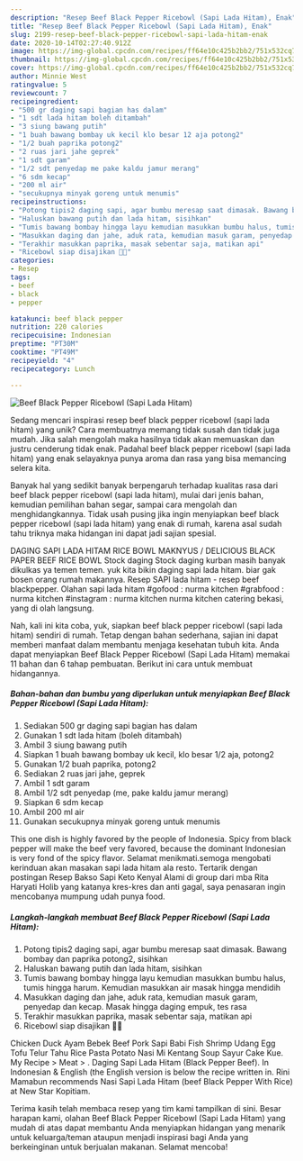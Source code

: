 ```yaml
---
description: "Resep Beef Black Pepper Ricebowl (Sapi Lada Hitam), Enak"
title: "Resep Beef Black Pepper Ricebowl (Sapi Lada Hitam), Enak"
slug: 2199-resep-beef-black-pepper-ricebowl-sapi-lada-hitam-enak
date: 2020-10-14T02:27:40.912Z
image: https://img-global.cpcdn.com/recipes/ff64e10c425b2bb2/751x532cq70/beef-black-pepper-ricebowl-sapi-lada-hitam-foto-resep-utama.jpg
thumbnail: https://img-global.cpcdn.com/recipes/ff64e10c425b2bb2/751x532cq70/beef-black-pepper-ricebowl-sapi-lada-hitam-foto-resep-utama.jpg
cover: https://img-global.cpcdn.com/recipes/ff64e10c425b2bb2/751x532cq70/beef-black-pepper-ricebowl-sapi-lada-hitam-foto-resep-utama.jpg
author: Minnie West
ratingvalue: 5
reviewcount: 7
recipeingredient:
- "500 gr daging sapi bagian has dalam"
- "1 sdt lada hitam boleh ditambah"
- "3 siung bawang putih"
- "1 buah bawang bombay uk kecil klo besar 12 aja potong2"
- "1/2 buah paprika potong2"
- "2 ruas jari jahe geprek"
- "1 sdt garam"
- "1/2 sdt penyedap me pake kaldu jamur merang"
- "6 sdm kecap"
- "200 ml air"
- "secukupnya minyak goreng untuk menumis"
recipeinstructions:
- "Potong tipis2 daging sapi, agar bumbu meresap saat dimasak. Bawang bombay dan paprika potong2, sisihkan"
- "Haluskan bawang putih dan lada hitam, sisihkan"
- "Tumis bawang bombay hingga layu kemudian masukkan bumbu halus, tumis hingga harum. Kemudian masukkan air masak hingga mendidih"
- "Masukkan daging dan jahe, aduk rata, kemudian masuk garam, penyedap dan kecap. Masak hingga daging empuk, tes rasa"
- "Terakhir masukkan paprika, masak sebentar saja, matikan api"
- "Ricebowl siap disajikan 🥗🥢"
categories:
- Resep
tags:
- beef
- black
- pepper

katakunci: beef black pepper 
nutrition: 220 calories
recipecuisine: Indonesian
preptime: "PT30M"
cooktime: "PT49M"
recipeyield: "4"
recipecategory: Lunch

---
```



![Beef Black Pepper Ricebowl (Sapi Lada Hitam)](https://img-global.cpcdn.com/recipes/ff64e10c425b2bb2/751x532cq70/beef-black-pepper-ricebowl-sapi-lada-hitam-foto-resep-utama.jpg)

Sedang mencari inspirasi resep beef black pepper ricebowl (sapi lada hitam) yang unik? Cara membuatnya memang tidak susah dan tidak juga mudah. Jika salah mengolah maka hasilnya tidak akan memuaskan dan justru cenderung tidak enak. Padahal beef black pepper ricebowl (sapi lada hitam) yang enak selayaknya punya aroma dan rasa yang bisa memancing selera kita.

Banyak hal yang sedikit banyak berpengaruh terhadap kualitas rasa dari beef black pepper ricebowl (sapi lada hitam), mulai dari jenis bahan, kemudian pemilihan bahan segar, sampai cara mengolah dan menghidangkannya. Tidak usah pusing jika ingin menyiapkan beef black pepper ricebowl (sapi lada hitam) yang enak di rumah, karena asal sudah tahu triknya maka hidangan ini dapat jadi sajian spesial.

DAGING SAPI LADA HITAM RICE BOWL MAKNYUS / DELICIOUS BLACK PAPER BEEF RICE BOWL Stock daging Stock daging kurban masih banyak dikulkas ya temen temen. yuk kita bikin daging sapi lada hitam. biar gak bosen orang rumah makannya. Resep SAPI lada hitam - resep beef blackpepper. Olahan sapi lada hitam #gofood : nurma kitchen #grabfood : nurma kitchen #instagram : nurma kitchen nurma kitchen catering bekasi, yang di olah langsung.


Nah, kali ini kita coba, yuk, siapkan beef black pepper ricebowl (sapi lada hitam) sendiri di rumah. Tetap dengan bahan sederhana, sajian ini dapat memberi manfaat dalam membantu menjaga kesehatan tubuh kita. Anda dapat menyiapkan Beef Black Pepper Ricebowl (Sapi Lada Hitam) memakai 11 bahan dan 6 tahap pembuatan. Berikut ini cara untuk membuat hidangannya.

<!--inarticleads1-->

##### Bahan-bahan dan bumbu yang diperlukan untuk menyiapkan Beef Black Pepper Ricebowl (Sapi Lada Hitam):

1. Sediakan 500 gr daging sapi bagian has dalam
1. Gunakan 1 sdt lada hitam (boleh ditambah)
1. Ambil 3 siung bawang putih
1. Siapkan 1 buah bawang bombay uk kecil, klo besar 1/2 aja, potong2
1. Gunakan 1/2 buah paprika, potong2
1. Sediakan 2 ruas jari jahe, geprek
1. Ambil 1 sdt garam
1. Ambil 1/2 sdt penyedap (me, pake kaldu jamur merang)
1. Siapkan 6 sdm kecap
1. Ambil 200 ml air
1. Gunakan secukupnya minyak goreng untuk menumis


This one dish is highly favored by the people of Indonesia. Spicy from black pepper will make the beef very favored, because the dominant Indonesian is very fond of the spicy flavor. Selamat menikmati.semoga mengobati kerinduan akan masakan sapi lada hitam ala resto. Tertarik dengan postingan Resep Bakso Sapi Keto Kenyal Alami di group dari mba Rita Haryati Holib yang katanya kres-kres dan anti gagal, saya penasaran ingin mencobanya mumpung udah punya food. 

<!--inarticleads2-->

##### Langkah-langkah membuat Beef Black Pepper Ricebowl (Sapi Lada Hitam):

1. Potong tipis2 daging sapi, agar bumbu meresap saat dimasak. Bawang bombay dan paprika potong2, sisihkan
1. Haluskan bawang putih dan lada hitam, sisihkan
1. Tumis bawang bombay hingga layu kemudian masukkan bumbu halus, tumis hingga harum. Kemudian masukkan air masak hingga mendidih
1. Masukkan daging dan jahe, aduk rata, kemudian masuk garam, penyedap dan kecap. Masak hingga daging empuk, tes rasa
1. Terakhir masukkan paprika, masak sebentar saja, matikan api
1. Ricebowl siap disajikan 🥗🥢


Chicken Duck Ayam Bebek Beef Pork Sapi Babi Fish Shrimp Udang Egg Tofu Telur Tahu Rice Pasta Potato Nasi Mi Kentang Soup Sayur Cake Kue. My Recipe‎ &gt; ‎Meat‎ &gt; ‎. Daging Sapi Lada Hitam (Black Pepper Beef). In Indonesian &amp; English (the English version is below the recipe written in. Rini Mamabun recommends Nasi Sapi Lada Hitam (beef Black Pepper With Rice) at New Star Kopitiam. 

Terima kasih telah membaca resep yang tim kami tampilkan di sini. Besar harapan kami, olahan Beef Black Pepper Ricebowl (Sapi Lada Hitam) yang mudah di atas dapat membantu Anda menyiapkan hidangan yang menarik untuk keluarga/teman ataupun menjadi inspirasi bagi Anda yang berkeinginan untuk berjualan makanan. Selamat mencoba!
